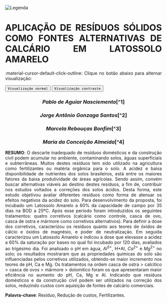 
![Legenda](../imagens/capitulo.png)


# **APLICAÇÃO DE RESÍDUOS SÓLIDOS COMO FONTES ALTERNATIVAS DE CALCÁRIO EM LATOSSOLO AMARELO**

:material-cursor-default-click-outline: Clique no botão abaixo para alternar visualização:

<div class="tx-switch">
  <button data-md-color-scheme="default"><code>Visualização normal</code></button>
  <button data-md-color-scheme="slate"><code>Visualização contraste</code></button>
</div>

<script>
  var buttons = document.querySelectorAll("button[data-md-color-scheme]")
  buttons.forEach(function(button) {
    button.addEventListener("click", function() {
      var attr = this.getAttribute("data-md-color-scheme")
      document.body.setAttribute("data-md-color-scheme", attr)
      var name = document.querySelector("#__code_0 code span:nth-child(7)")
      name.textContent = attr
    })
  })
</script>

<style>
body {text-align: justify}
div.a {
  text-indent: 50px;
}
p.recuo {
  padding-left: 130px;
  font-size: small;
  text-align: justify;
}
</style>

<center><h3><em>Pablo de Aguiar Nasciemento</em>[^1]</h3></center>

<center><h3><em>Jorge Antônio Gonzaga Santos</em>[^2]</h3></center>

<center><h3><em>Marcela Rebouças Bonfim</em>[^3]</h3></center>

<center><h3><em>Maria da Conceição Almeida</em>[^4]</h3></center>

[^1]: Graduando Engenharia Florestal na Universidade Federal do Recôncavo da
	Bahia pabloaguiar95@hotmail.com.

[^2]: Professor(a) da Universidade Federal do Recôncavo da Bahia,
	Cruz das Almas, BA, gonzaga.jorgeas@gmail.com.

[^3]: Professor(a) da Universidade Federal do Recôncavo da Bahia,
	Cruz das Almas, BA, reboucas.marcela@gmail.com.

[^4]: Pós doutoranda em Solos e Qualidade de Ecossistema,
	Cruz das Almas, BA, marycalmeida@yahoo.com.br.


**RESUMO**: O descarte inadequado de resíduos domésticos e da construção civil podem
acumular no ambiente, contaminando solos, águas superficiais e
subterrâneas. Muitos destes resíduos tem sido utilizado na agricultura
como fertilizantes ou matéria orgânica para o solo. A acidez e baixa
disponibilidade de nutrientes dos solos brasileiros, está entre os
maiores fatores da baixa produtividade de áreas agrícolas. Sendo assim,
convém buscar alternativas viáveis ao destino destes resíduos, a fim de,
contribuir nos estudos voltados a correções dos solos ácidos. Desta
forma, este estudo objetivou avaliar diferentes resíduos como forma de
atenuar os efeitos negativos da acidez do solo. Para desenvolvimento da
proposta, foi incubado um Latossolo Amarelo a 60% da capacidade de
campo por 35 dias na BOD a 25ºC. Após esse período foram introduzidos os
seguintes tratamentos: quatro corretivos (calcário como controle, casca
de ovo, casca de ostra e mármore como corretivos alternativos). Para
definir a dose dos corretivos, caracterizou os resíduos quanto aos
teores de óxidos de cálcio e óxidos de magnésio, e poder de
neutralização. Em seguida caracterizou um Latossolo Amarelo e indicou a
dose que elevasse a acidez a 60% da saturação por bases no qual foi
incubado por 120 dias, avaliados ao trigésimo dia. Foi analisado o pH em
água, $Al^{3+}$, H+Al, $Ca^{2+}$ e
$Mg^{2+}$ no solo; os resultados mostraram que as
propriedades químicas do solo são influenciadas pelos corretivos
utilizados, obtendo-se maior incremento nos teores de pH, Ca e Mg. Os
tratamentos na ordem casca de ostra \> calcitico
\> casca de ovos \> mármore \>
dolomitico foram os que apresentaram maior eficiência no aumento do pH,
Ca, Mg e Al. Indicando que resíduos domésticos e da construção civil
podem ser utilizados na correção dos solos, reduzindo custos com
aquisição de fontes de calcário comerciais.

**Palavra-chave**: Resíduo, Redução de custos, Fertilizantes.